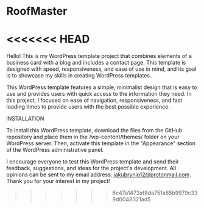 # RoofMaster
<<<<<<< HEAD
=======


Hello! This is my WordPress template project that combines elements of a business card with a blog and includes a contact page. This template is designed with speed, responsiveness, and ease of use in mind, and its goal is to showcase my skills in creating WordPress templates.

This WordPress template features a simple, minimalist design that is easy to use and provides users with quick access to the information they need. In this project, I focused on ease of navigation, responsiveness, and fast loading times to provide users with the best possible experience.

INSTALLATION

To install this WordPress template, download the files from the GitHub repository and place them in the /wp-content/themes/ folder on your WordPress server. Then, activate this template in the "Appearance" section of the WordPress administrative panel.

I encourage everyone to test this WordPress template and send their feedback, suggestions, and ideas for the project's development. All opinions can be sent to my email address: jakubrynio12@protonmail.com. Thank you for your interest in my project!
>>>>>>> 6c47a1472af8da751a65b9979c339d0048321ad5
